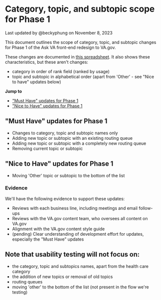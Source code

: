 # Category, topic, and subtopic scope for Phase 1
Last updated by @beckyphung on November 8, 2023

This document outlines the scope of category, topic, and subtopic changes for Phase 1 of the Ask VA front-end redesign to VA.gov. 

These changes are documented in [this spreadsheet](https://dvagov.sharepoint.com/:x:/r/sites/AskVA/Shared%20Documents/General/UX/11.8.23%20PHASE%201_%20Category,%20topic%20and%20subtopic%20labels%20in%20order.xlsx?d=wbd0524b1164643b4994bf9ec28819484&csf=1&web=1&e=zjnPA5). It also shows these characteristics, but these aren't changes:
- category in order of rank field (ranked by usage)
- topic and subtopic in alphabetical order (apart from 'Other' - see "Nice to have" updates below)

**Jump to**
- ["Must Have" updates for Phase 1](#must-have-updates-for-phase-1)
- ["Nice to Have" updates for Phase 1](#nice-to-have-updates-for-phase-1)

## "Must Have" updates for Phase 1
- Changes to category, topic and subtopic names only
- Adding new topic or subtopic with an existing routing queue
- Adding new topic or subtopic with a completely new routing queue
- Removing current topic or subtopic

## "Nice to Have" updates for Phase 1

- Moving 'Other' topic or subtopic to the bottom of the list

### Evidence
We'll have the following evidence to support these updates: 
- Reviews with each business line, including meetings and email follow-ups
- Reviews with the VA.gov content team, who oversees all content on VA.gov
- Alignment with the VA.gov content style guide
- (pending) Clear understanding of development effort for updates, especially the "Must Have" updates

## Note that usability testing will **not** focus on:
- the category, topic and subtopics names, apart from the health care category
- the addition of new topics or removal of old topics
- routing queues
- moving 'other' to the bottom of the list (not present in the flow we're testing)
